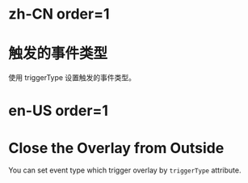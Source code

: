 # zh-CN order=1

# 触发的事件类型

使用 triggerType 设置触发的事件类型。

# en-US order=1

# Close the Overlay from Outside

You can set event type which trigger overlay by `triggerType` attribute.
